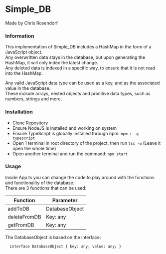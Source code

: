 # Simple_DB

Made by Chris Rosendorf

### Information

This implementation of Simple_DB includes a HashMap in the form of a JavaScript object.  
Any overwritten data stays in the database, but upon generating the HashMap, it will only index the latest change.  
Any deleted data is indexed in a specific way, to ensure that it is not read into the HashMap.  
  
Any valid JavaScript data type can be used as a key, and as the associated value in the database.  
These include arrays, nested objects and primitive data types, such as numbers, strings and more.  


### Installation

- Clone Repository
- Ensure NodeJS is installed and working on system
- Ensure TypeScript is globally installed through npm: `npm i -g typescript`
- Open 1 terminal in root directory of the project, then run `tsc -w` (Leave it open the whole time)
- Open another terminal and run the command: `npm start`

### Usage

Inside App.ts you can change the code to play around with the functions and functionality of the database.  
There are 3 functions that can be used:

| Function | Parameter |
|---------|---|
| addToDB | DatabaseObject |
| deleteFromDB | Key: any |
| getFromDB | Key: any |
    
  
The DatabaseObject is based on the interface:  
  
`  
interface DatabaseObject {
    key: any;
    value: any;
}
`
